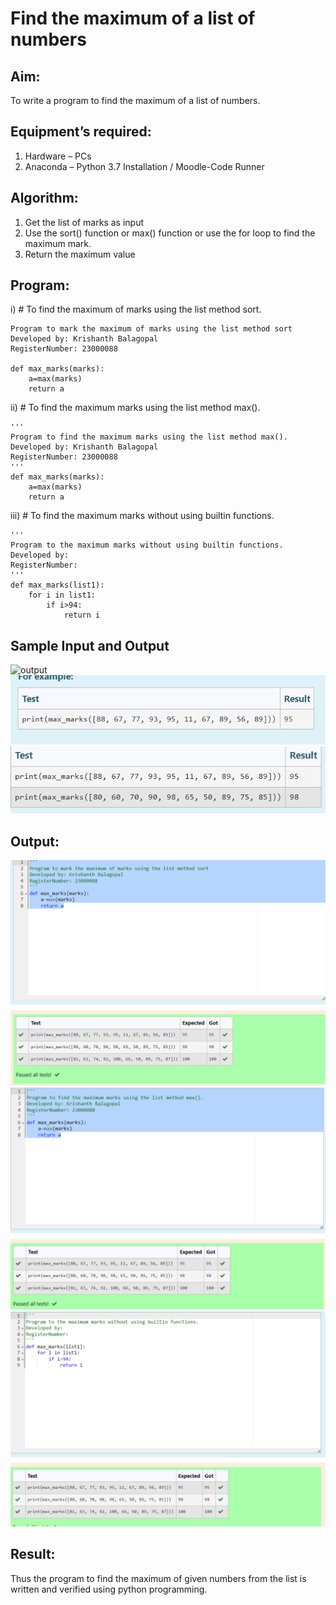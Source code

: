 # Find the maximum of a list of numbers
## Aim:
To write a program to find the maximum of a list of numbers.
## Equipment’s required:
1.	Hardware – PCs
2.	Anaconda – Python 3.7 Installation / Moodle-Code Runner
## Algorithm:
1.	Get the list of marks as input
2.	Use the sort() function or max() function or use the for loop to find the maximum mark.
3.	Return the maximum value
## Program:

i)	# To find the maximum of marks using the list method sort.
```
Program to mark the maximum of marks using the list method sort
Developed by: Krishanth Balagopal
RegisterNumber: 23000088

def max_marks(marks):
    a=max(marks)
    return a
```
ii)	# To find the maximum marks using the list method max().
```
''' 
Program to find the maximum marks using the list method max().
Developed by: Krishanth Balagopal
RegisterNumber: 23000088 
'''
def max_marks(marks):
    a=max(marks)
    return a
```

iii) # To find the maximum marks without using builtin functions.
```
''' 
Program to the maximum marks without using builtin functions.
Developed by: 
RegisterNumber: 
'''
def max_marks(list1):
    for i in list1:
        if i>94:
            return i
```
## Sample Input and Output
![output](./img/max_marks1.jpg)
![image](https://raw.githubusercontent.com/Krishanthb/FindMaximum/main/samp2.png)
![image](https://raw.githubusercontent.com/Krishanthb/FindMaximum/main/samp3.png)

## Output:
![image](https://raw.githubusercontent.com/Krishanthb/FindMaximum/main/3a1.png)
![image](https://raw.githubusercontent.com/Krishanthb/FindMaximum/main/3a2.png)
![image](https://raw.githubusercontent.com/Krishanthb/FindMaximum/main/3a3.png)

## Result:
Thus the program to find the maximum of given numbers from the list is written and verified using python programming.
